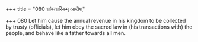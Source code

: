 +++
title = "080 सांवत्सरिकम् आप्तैश्"

+++
080	Let him cause the annual revenue in his kingdom to be collected by trusty (officials), let him obey the sacred law in (his transactions with) the people, and behave like a father towards all men.